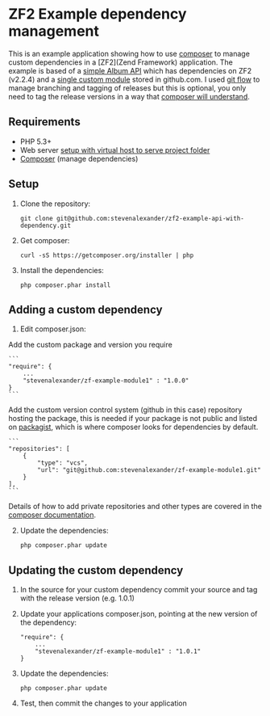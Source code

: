 # ZF2 Example dependency management

This is an example application showing how to use [composer](http://getcomposer.org/) to manage custom dependencies in a [ZF2](Zend Framework) application. The example is based of a [simple Album API](https://github.com/stevenalexander/zf2-restful-api) which has dependencies on ZF2 (v2.2.4) and a [single custom module]() stored in github.com. I used [git flow](https://github.com/nvie/gitflow) to manage branching and tagging of releases but this is optional, you only need to tag the release versions in a way that [composer will understand](http://getcomposer.org/doc/02-libraries.md#tags).

## Requirements

* PHP 5.3+
* Web server [setup with virtual host to serve project folder](http://framework.zend.com/manual/2.2/en/user-guide/skeleton-application.html#virtual-host)
* [Composer](http://getcomposer.org/) (manage dependencies)

## Setup

1. Clone the repository:

    ```
    git clone git@github.com:stevenalexander/zf2-example-api-with-dependency.git
    ```

2. Get composer:

    ```
    curl -sS https://getcomposer.org/installer | php
    ```

3. Install the dependencies:

    ```
    php composer.phar install
    ```

## Adding a custom dependency

1. Edit composer.json:

  Add the custom package and version you require

    ```
    "require": {
        ...
        "stevenalexander/zf-example-module1" : "1.0.0"
    }
    ```

  Add the custom version control system (github in this case) repository hosting the package, this is needed if your package is not public and listed on [packagist](https://packagist.org/), which is where composer looks for dependencies by default.

    ```
    "repositories": [
        {
            "type": "vcs",
            "url": "git@github.com:stevenalexander/zf-example-module1.git"
        }
    ],
    ```

  Details of how to add private repositories and other types are covered in the [composer documentation](http://getcomposer.org/doc/05-repositories.md#using-private-repositories).

2. Update the dependencies:

    ```
    php composer.phar update
    ```

## Updating the custom dependency

1. In the source for your custom dependency commit your source and tag with the release version (e.g. 1.0.1)

2. Update your applications composer.json, pointing at the new version of the dependency:

    ```
    "require": {
        ...
        "stevenalexander/zf-example-module1" : "1.0.1"
    }
    ```

3. Update the dependencies:

    ```
    php composer.phar update
    ```

4. Test, then commit the changes to your application